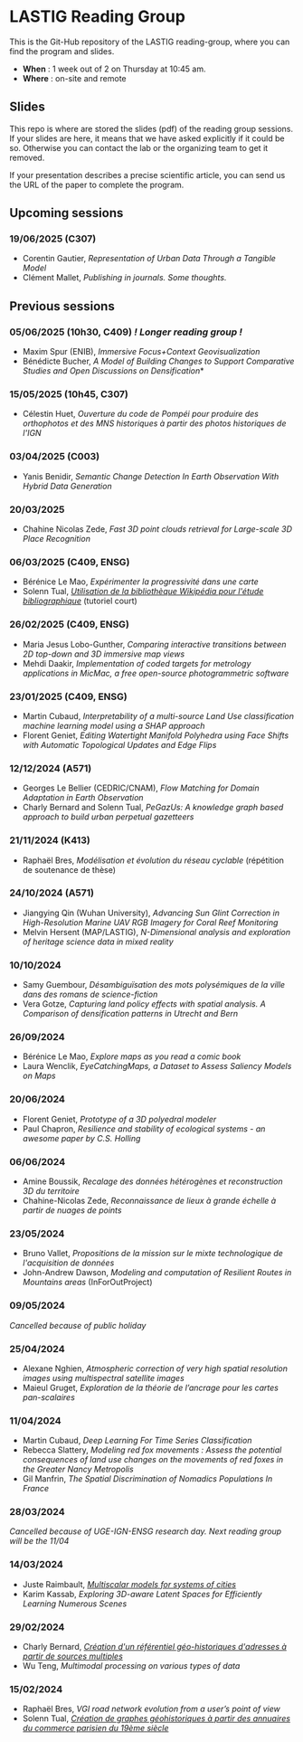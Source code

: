 # LASTIG Reading Group

This is the Git-Hub repository of the LASTIG reading-group, where you can find the program and slides.

* **When** : 1 week out of 2 on Thursday at 10:45 am.
* **Where** : on-site and remote

## Slides

This repo is where are stored the slides (pdf) of the reading group sessions.
If your slides are here, it means that we have asked explicitly if it could be so.
Otherwise you can contact the lab or the organizing team to get it removed.

If your presentation describes a precise scientific article, you can send us the URL of the paper to complete the program.

## Upcoming sessions

### 19/06/2025 (C307)
* Corentin Gautier, *Representation of Urban Data Through a Tangible Model*
* Clément Mallet, *Publishing in journals. Some thoughts.*

## Previous sessions

### 05/06/2025 (10h30, C409) *! Longer reading group !*
* Maxim Spur (ENIB), *Immersive Focus+Context Geovisualization*
* Bénédicte Bucher, *A Model of Building Changes to Support Comparative Studies and Open Discussions on Densification**

### 15/05/2025 (10h45, C307)
* Célestin Huet, *Ouverture du code de Pompéi pour produire des orthophotos et des MNS historiques à partir des photos historiques de l'IGN*

### 03/04/2025 (C003)
* Yanis Benidir, *Semantic Change Detection In Earth Observation With Hybrid Data Generation*

### 20/03/2025
* Chahine Nicolas Zede, *Fast 3D point clouds retrieval for Large-scale 3D Place Recognition*

### 06/03/2025 (C409, ENSG)
* Bérénice Le Mao, *Expérimenter la progressivité dans une carte*
* Solenn Tual, *[Utilisation de la bibliothèque Wikipédia pour l'étude bibliographique](https://docs.google.com/presentation/d/1aqQifAp8y9YI1YUQbMFICirsjra7EaJW1BrCfhnAuAg/edit?usp=sharing)* (tutoriel court)

### 26/02/2025 (C409, ENSG)
* Maria Jesus Lobo-Gunther, *Comparing interactive transitions between 2D top-down and 3D immersive map views*
* Mehdi Daakir, *Implementation of coded targets for metrology applications in MicMac, a free open-source photogrammetric software*

### 23/01/2025 (C409, ENSG)
* Martin Cubaud, *Interpretability of a multi-source Land Use classification machine learning model using a SHAP approach*
* Florent Geniet, *Editing Watertight Manifold Polyhedra using Face Shifts with Automatic Topological Updates and Edge Flips*

### 12/12/2024 (A571)
* Georges Le Bellier (CEDRIC/CNAM), *Flow Matching for Domain Adaptation in Earth Observation*
* Charly Bernard and Solenn Tual, *PeGazUs: A knowledge graph based approach to build urban perpetual gazetteers*

### 21/11/2024 (K413)
* Raphaël Bres, *Modélisation et évolution du réseau cyclable* (répétition de soutenance de thèse)

### 24/10/2024 (A571)
* Jiangying Qin (Wuhan University), *Advancing Sun Glint Correction in High-Resolution Marine UAV RGB Imagery for Coral Reef Monitoring*
* Melvin Hersent (MAP/LASTIG), *N-Dimensional analysis and exploration of heritage science data in mixed reality*

### 10/10/2024
* Samy Guembour, *Désambiguïsation des mots polysémiques de la ville dans des romans de science-fiction*
* Vera Gotze, *Capturing land policy effects with spatial analysis. A Comparison of densification patterns in Utrecht and Bern*

### 26/09/2024
* Bérénice Le Mao, *Explore maps as you read a comic book*
* Laura Wenclik, *EyeCatchingMaps, a Dataset to Assess Saliency Models on Maps*

### 20/06/2024
* Florent Geniet, *Prototype of a 3D polyedral modeler*
* Paul Chapron, *Resilience and stability of ecological systems - an awesome paper by C.S. Holling*

### 06/06/2024
* Amine Boussik, *Recalage des données hétérogènes et reconstruction 3D du territoire*
* Chahine-Nicolas Zede, *Reconnaissance de lieux à grande échelle à partir de nuages de points*

### 23/05/2024
* Bruno Vallet, *Propositions de la mission sur le mixte technologique de l'acquisition de données*
* John-Andrew Dawson, *Modeling and computation of Resilient Routes in Mountains areas* (InForOutProject)

### 09/05/2024
*Cancelled because of public holiday*

### 25/04/2024
- Alexane Nghien, *Atmospheric correction of very high spatial resolution images using multispectral satellite images*
- Maieul Gruget, *Exploration de la théorie de l’ancrage pour les cartes pan-scalaires*

### 11/04/2024
- Martin Cubaud, *Deep Learning For Time Series Classification*
- Rebecca Slattery, *Modeling red fox movements : Assess the potential consequences of land use changes on the movements of red foxes in the Greater Nancy Metropolis*
- Gil Manfrin, *The Spatial Discrimination of Nomadics Populations In France*

### 28/03/2024
*Cancelled because of UGE-IGN-ENSG research day. Next reading group will be the 11/04*

### 14/03/2024
- Juste Raimbault, *[Multiscalar models for systems of cities](https://hal.science/hal-04257833)*
- Karim Kassab, *Exploring 3D-aware Latent Spaces for Efficiently Learning Numerous Scenes*

### 29/02/2024
* Charly Bernard, *[Création d'un référentiel géo-historiques d'adresses à partir de sources multiples](https://hal.science/hal-04490732/document)*
* Wu Teng, *Multimodal processing on various types of data*

### 15/02/2024
* Raphaël Bres, *VGI road network evolution from a user’s point of view*
* Solenn Tual, *[Création de graphes géohistoriques à partir des annuaires du commerce parisien du 19ème siècle](https://github.com/soduco/atelier_graphes_geohistoriques_annuaires)*
